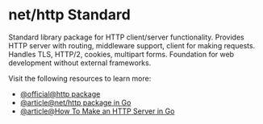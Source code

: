 # net/http Standard

Standard library package for HTTP client/server functionality. Provides HTTP server with routing, middleware support, client for making requests. Handles TLS, HTTP/2, cookies, multipart forms. Foundation for web development without external frameworks.

Visit the following resources to learn more:

- [@official@http package](https://pkg.go.dev/net/http)
- [@article@net/http package in Go](https://medium.com/@emonemrulhasan35/net-http-package-in-go-e178c67d87f1)
- [@article@How To Make an HTTP Server in Go](https://www.digitalocean.com/community/tutorials/how-to-make-an-http-server-in-go)